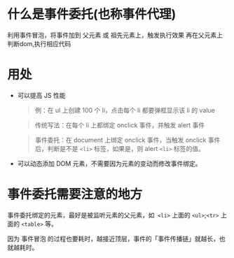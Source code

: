 <!--
 * @Author: your name
 * @Date: 2020-03-09 16:59:59
 * @LastEditTime: 2020-03-09 17:03:31
 * @LastEditors: Please set LastEditors
 * @Description: In User Settings Edit
 * @FilePath: \RW 笔记\web优化相关\事件委托\事件委托.md
 -->

# 什么是事件委托(也称事件代理)

利用事件冒泡，将事件加到 父元素 或 祖先元素上，触发执行效果
再在父元素上判断dom,执行相应代码

# 用处
+ 可以提高 JS 性能
  >例：在 ul 上创建 100 个 li，点击每个 li 都要弹框显示该 li 的 value

  >传统写法：在每个 li 上都绑定 onclick 事件，并触发 alert 事件

  >事件委托：在 document 上绑定 onclick 事件，当触发 onclick 事件后，判断是不是 `<li>` 标签，如果是，则 alert `<li>` 标签的值。

+ 可以动态添加 DOM 元素，不需要因为元素的变动而修改事件绑定。


# 事件委托需要注意的地方
事件委托绑定的元素，最好是被监听元素的父元素，如` <li>` 上面的 `<ul>`;`<tr>` 上面的 `<table>` 等。

因为 事件冒泡 的过程也要耗时，越接近顶层，事件的「事件传播链」就越长，也就越耗时。

